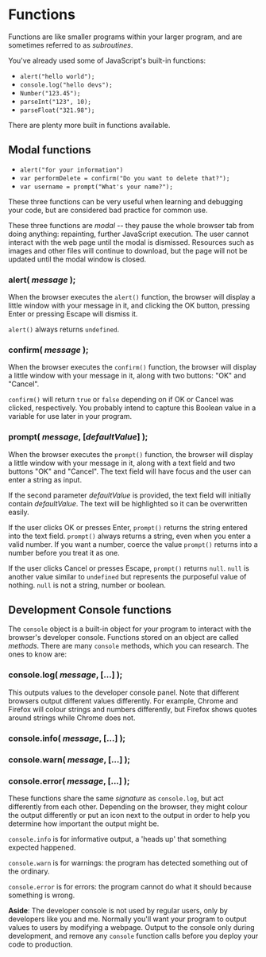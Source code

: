 # Functions

Functions are like smaller programs within your larger program, and are sometimes referred to as *subroutines*.

You've already used some of JavaScript's built-in functions:

* `alert("hello world");`
* `console.log("hello devs");`
* `Number("123.45");`
* `parseInt("123", 10);`
* `parseFloat("321.98");`

There are plenty more built in functions available.

## Modal functions

* `alert("for your information")`
* `var performDelete = confirm("Do you want to delete that?");`
* `var username = prompt("What's your name?");`

These three functions can be very useful when learning and debugging your code, but are considered bad practice for common use.

These three functions are *modal* -- they pause the whole browser tab from doing anything: repainting, further JavaScript execution. The user cannot interact with the web page until the modal is dismissed. Resources such as images and other files will continue to download, but the page will not be updated until the modal window is closed.

### alert( *message* );

When the browser executes the `alert()` function, the browser will display a little window with your message in it, and clicking the OK button, pressing Enter or pressing Escape will dismiss it.

`alert()` always returns `undefined`.

### confirm( *message* );

When the browser executes the `confirm()` function, the browser will display a little window with your message in it, along with two buttons: "OK" and "Cancel".

`confirm()` will return `true` or `false` depending on if OK or Cancel was clicked, respectively. You probably intend to capture this Boolean value in a variable for use later in your program.

### prompt( *message*, [*defaultValue*] );

When the browser executes the `prompt()` function, the browser will display a little window with your message in it, along with a text field and two buttons "OK" and "Cancel". The text field will have focus and the user can enter a string as input.

If the second parameter *defaultValue* is provided, the text field will initially contain *defaultValue*. The text will be highlighted so it can be overwritten easily.

If the user clicks OK or presses Enter, `prompt()` returns the string entered into the text field. `prompt()` always returns a string, even when you enter a valid number. If you want a number, coerce the value `prompt()` returns into a number before you treat it as one.

If the user clicks Cancel or presses Escape, `prompt()` returns `null`. `null` is another value similar to `undefined` but represents the purposeful value of nothing. `null` is not a string, number or boolean.

## Development Console functions

The `console` object is a built-in object for your program to interact with the browser's developer console. Functions stored on an object are called *methods*. There are many `console` methods, which you can research. The ones to know are:

### console.log( *message*, [...] );

This outputs values to the developer console panel. Note that different browsers output different values differently. For example, Chrome and Firefox will colour strings and numbers differently, but Firefox shows quotes around strings while Chrome does not.

### console.info( *message*, [...] );
### console.warn( *message*, [...] );
### console.error( *message*, [...] );

These functions share the same *signature* as `console.log`, but act differently from each other. Depending on the browser, they might colour the output differently or put an icon next to the output in order to help you determine how important the output might be.

`console.info` is for informative output, a 'heads up' that something expected happened.

`console.warn` is for warnings: the program has detected something out of the ordinary.

`console.error` is for errors: the program cannot do what it should because something is wrong.

**Aside**: The developer console is not used by regular users, only by developers like you and me. Normally you'll want your program to output values to users by modifying a webpage. Output to the console only during development, and remove any `console` function calls before you deploy your code to production.
